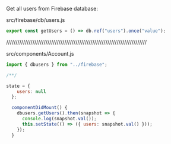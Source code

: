 Get all users from Firebase database:

src/firebase/db/users.js

```js
export const getUsers = () => db.ref("users").once("value");
```

///////////////////////////////////////////////////////////////////////////

src/components/Account.js

```js
import { dbusers } from "../firebase";

/**/

state = {
    users: null
  };

  componentDidMount() {
    dbusers.getUsers().then(snapshot => {
      console.log(snapshot.val());
      this.setState(() => ({ users: snapshot.val() }));
    });
  }
```
